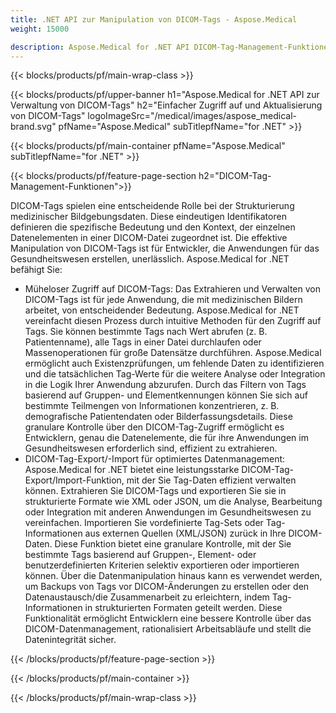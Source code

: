 ```yaml
---
title: .NET API zur Manipulation von DICOM-Tags - Aspose.Medical
weight: 15000

description: Aspose.Medical for .NET API DICOM-Tag-Management-Funktionen
---
```


{{< blocks/products/pf/main-wrap-class >}}

{{< blocks/products/pf/upper-banner h1="Aspose.Medical for .NET API zur Verwaltung von DICOM-Tags" h2="Einfacher Zugriff auf und Aktualisierung von DICOM-Tags" logoImageSrc="/medical/images/aspose_medical-brand.svg" pfName="Aspose.Medical" subTitlepfName="for .NET" >}}

{{< blocks/products/pf/main-container pfName="Aspose.Medical" subTitlepfName="for .NET" >}}

{{< blocks/products/pf/feature-page-section h2="DICOM-Tag-Management-Funktionen">}}

<p>DICOM-Tags spielen eine entscheidende Rolle bei der Strukturierung medizinischer Bildgebungsdaten. Diese eindeutigen Identifikatoren definieren die spezifische Bedeutung und den Kontext, der einzelnen Datenelementen in einer DICOM-Datei zugeordnet ist. Die effektive Manipulation von DICOM-Tags ist für Entwickler, die Anwendungen für das Gesundheitswesen erstellen, unerlässlich. Aspose.Medical for .NET befähigt Sie:</p>

<ul>
<li>Müheloser Zugriff auf DICOM-Tags: Das Extrahieren und Verwalten von DICOM-Tags ist für jede Anwendung, die mit medizinischen Bildern arbeitet, von entscheidender Bedeutung. Aspose.Medical for .NET vereinfacht diesen Prozess durch intuitive Methoden für den Zugriff auf Tags. Sie können bestimmte Tags nach Wert abrufen (z. B. Patientenname), alle Tags in einer Datei durchlaufen oder Massenoperationen für große Datensätze durchführen. Aspose.Medical ermöglicht auch Existenzprüfungen, um fehlende Daten zu identifizieren und die tatsächlichen Tag-Werte für die weitere Analyse oder Integration in die Logik Ihrer Anwendung abzurufen. Durch das Filtern von Tags basierend auf Gruppen- und Elementkennungen können Sie sich auf bestimmte Teilmengen von Informationen konzentrieren, z. B. demografische Patientendaten oder Bilderfassungsdetails. Diese granulare Kontrolle über den DICOM-Tag-Zugriff ermöglicht es Entwicklern, genau die Datenelemente, die für ihre Anwendungen im Gesundheitswesen erforderlich sind, effizient zu extrahieren.</li>
<li>DICOM-Tag-Export/-Import für optimiertes Datenmanagement: Aspose.Medical for .NET bietet eine leistungsstarke DICOM-Tag-Export/Import-Funktion, mit der Sie Tag-Daten effizient verwalten können. Extrahieren Sie DICOM-Tags und exportieren Sie sie in strukturierte Formate wie XML oder JSON, um die Analyse, Bearbeitung oder Integration mit anderen Anwendungen im Gesundheitswesen zu vereinfachen. Importieren Sie vordefinierte Tag-Sets oder Tag-Informationen aus externen Quellen (XML/JSON) zurück in Ihre DICOM-Daten. Diese Funktion bietet eine granulare Kontrolle, mit der Sie bestimmte Tags basierend auf Gruppen-, Element- oder benutzerdefinierten Kriterien selektiv exportieren oder importieren können. Über die Datenmanipulation hinaus kann es verwendet werden, um Backups von Tags vor DICOM-Änderungen zu erstellen oder den Datenaustausch/die Zusammenarbeit zu erleichtern, indem Tag-Informationen in strukturierten Formaten geteilt werden. Diese Funktionalität ermöglicht Entwicklern eine bessere Kontrolle über das DICOM-Datenmanagement, rationalisiert Arbeitsabläufe und stellt die Datenintegrität sicher.</li>
</ul>

{{< /blocks/products/pf/feature-page-section >}}

{{< /blocks/products/pf/main-container >}}

{{< /blocks/products/pf/main-wrap-class >}}